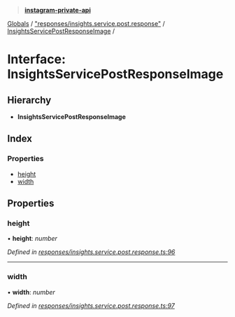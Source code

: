 > **[instagram-private-api](../README.md)**

[Globals](../README.md) / ["responses/insights.service.post.response"](../modules/_responses_insights_service_post_response_.md) / [InsightsServicePostResponseImage](_responses_insights_service_post_response_.insightsservicepostresponseimage.md) /

# Interface: InsightsServicePostResponseImage

## Hierarchy

* **InsightsServicePostResponseImage**

## Index

### Properties

* [height](_responses_insights_service_post_response_.insightsservicepostresponseimage.md#height)
* [width](_responses_insights_service_post_response_.insightsservicepostresponseimage.md#width)

## Properties

###  height

• **height**: *number*

*Defined in [responses/insights.service.post.response.ts:96](https://github.com/dilame/instagram-private-api/blob/e9c516c/src/responses/insights.service.post.response.ts#L96)*

___

###  width

• **width**: *number*

*Defined in [responses/insights.service.post.response.ts:97](https://github.com/dilame/instagram-private-api/blob/e9c516c/src/responses/insights.service.post.response.ts#L97)*
